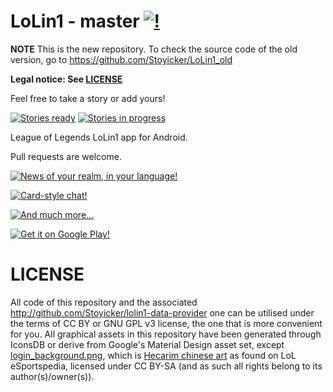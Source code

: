 LoLin1 - master [![!](https://travis-ci.org/Stoyicker/Lollipop-Budget.svg?branch=master)](https://travis-ci.org/Stoyicker/LoLin1)
===============

**NOTE** This is the new repository. To check the source code of the old version, go to https://github.com/Stoyicker/LoLin1_old

**Legal notice: See [LICENSE](https://raw.githubusercontent.com/Stoyicker/LoLin1/master/LICENSE "LICENSE")**

Feel free to take a story or add yours!

[![Stories ready](https://badge.waffle.io/Stoyicker/LoLin1.png?label=ready&title=Ready)](https://waffle.io/Stoyicker/LoLin1)
[![Stories in progress](https://badge.waffle.io/Stoyicker/LoLin1.png?label=in%20progress&title=In%20Progress)](https://waffle.io/Stoyicker/LoLin1)


League of Legends LoLin1 app for Android.

Pull requests are welcome.

[![News of your realm, in your language!](https://lh5.ggpht.com/mrMryFlOwALew1LopBYys1NfHGBaDpMGonv4-HxdD6uq3PIdo3qdWkBGxSRyThzPcg=h900-rw "Get it on Google Play")](https://play.google.com/store/apps/details?id=org.jorge.cmp)

[![Card-style chat!](https://lh5.ggpht.com/zashuptqG7C7JR3e9uNdNTd3v6gsCekbP6n0GK58MGQHkPnl8Fgt18sFM8RpAi-clQ=h900-rw "Get it on Google Play")](https://play.google.com/store/apps/details?id=org.jorge.cmp)

[![And much more...](https://lh3.ggpht.com/EuOVsRxXDAoMNhN-N0pOwKG7O2vND3-XjIS_Mk-tm39lLKCk_b5iEhPwY8YuKmtKLQ=h900-rw "Get it on Google Play")](https://play.google.com/store/apps/details?id=org.jorge.cmp)

[![Get it on Google Play!](https://developer.android.com/images/brand/en_generic_rgb_wo_60.png "Get it on Google Play")](https://play.google.com/store/apps/details?id=org.jorge.cmp)

LICENSE
================
All code of this repository and the associated http://github.com/Stoyicker/lolin1-data-provider one can be utilised under the terms of CC BY or GNU GPL v3 license, the one that is more convenient for you.
All graphical assets in this repository have been generated through IconsDB or derive from Google's Material Design asset set, except [login_background.png](https://github.com/Stoyicker/LoLin1/blob/master/app/src/main/res/drawable/login_background.jpg), which is [Hecarim chinese art](http://lol.esportspedia.com/w/images/c/c9/Chinese_Hecarim_Splash_0.jpg) as found on LoL eSportspedia, licensed under CC BY-SA (and as such all rights belong to its author(s)/owner(s)).
